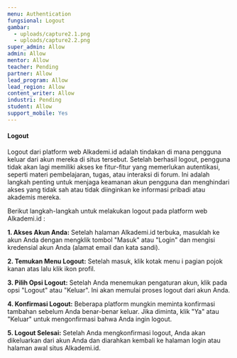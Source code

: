 ```yaml
---
menu: Authentication
fungsional: Logout
gambar:
  - uploads/capture2.1.png
  - uploads/capture2.2.png
super_admin: Allow
admin: Allow
mentor: Allow
teacher: Pending
partner: Allow
lead_program: Allow
lead_region: Allow
content_writer: Allow
industri: Pending
student: Allow
support_mobile: Yes
---
```

#### L﻿ogout

Logout dari platform web Alkademi.id adalah tindakan di mana pengguna keluar dari akun mereka di situs tersebut. Setelah berhasil logout, pengguna tidak akan lagi memiliki akses ke fitur-fitur yang memerlukan autentikasi, seperti materi pembelajaran, tugas, atau interaksi di forum. Ini adalah langkah penting untuk menjaga keamanan akun pengguna dan menghindari akses yang tidak sah atau tidak diinginkan ke informasi pribadi atau akademis mereka.

B﻿erikut langkah-langkah untuk melakukan logout pada platform web Alkademi.id :

**1. Akses Akun Anda:** Setelah halaman Alkademi.id terbuka, masuklah ke akun Anda dengan mengklik tombol "Masuk" atau "Login" dan mengisi kredensial akun Anda (alamat email dan kata sandi).

**2. Temukan Menu Logout:** Setelah masuk, klik kotak menu i pagian pojok kanan atas lalu klik ikon profil.

**3. Pilih Opsi Logout:** Setelah Anda menemukan pengaturan akun, klik pada opsi "Logout" atau "Keluar". Ini akan memulai proses logout dari akun Anda.

**4. Konfirmasi Logout:** Beberapa platform mungkin meminta konfirmasi tambahan sebelum Anda benar-benar keluar. Jika diminta, klik "Ya" atau "Keluar" untuk mengonfirmasi bahwa Anda ingin logout.

**5. Logout Selesai:** Setelah Anda mengkonfirmasi logout, Anda akan dikeluarkan dari akun Anda dan diarahkan kembali ke halaman login atau halaman awal situs Alkademi.id.